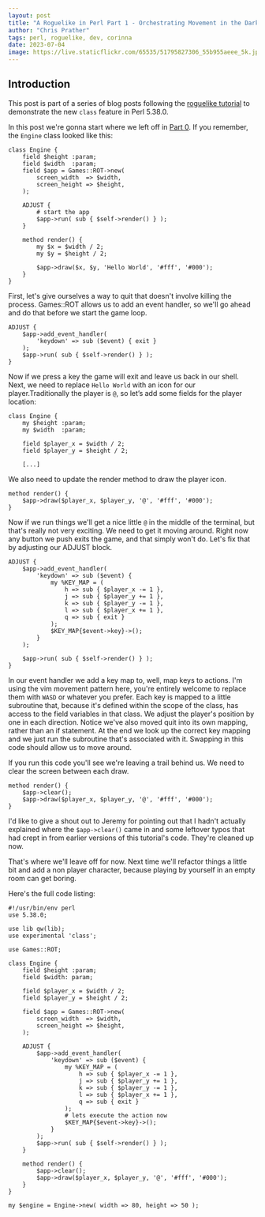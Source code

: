 ```yaml
---
layout: post
title: "A Roguelike in Perl Part 1 - Orchestrating Movement in the Dark"
author: "Chris Prather"
tags: perl, roguelike, dev, corinna
date: 2023-07-04
image: https://live.staticflickr.com/65535/51795827306_55b955aeee_5k.jpg
---
```


## Introduction

This post is part of a series of blog posts following the [roguelike tutorial](https://www.rogueliketutorials.com/)
to demonstrate the new `class` feature in Perl 5.38.0.

In this post we're gonna start where we left off in [Part 0](https://chris.prather.org/perl-roguelike-part-0.html). If you
remember, the `Engine` class looked like this:

```
class Engine {
    field $height :param;
    field $width  :param;
    field $app = Games::ROT->new(
        screen_width  => $width,
        screen_height => $height,
    );

    ADJUST {
        # start the app
        $app->run( sub { $self->render() } );
    }

    method render() {
        my $x = $width / 2;
        my $y = $height / 2;

        $app->draw($x, $y, 'Hello World', '#fff', '#000');
    }
}

```

First, let's give ourselves a way to quit that doesn't involve killing the
process. Games::ROT allows us to add an event handler, so we'll go ahead and do
that before we start the game loop.

```
ADJUST {
    $app->add_event_handler(
        'keydown' => sub ($event) { exit }
    );
    $app->run( sub { $self->render() } );
}

```

Now if we press a key the game will exit and leave us back in our shell. Next,
we need to replace `Hello World` with an icon for our player.Traditionally the
player is `@`, so let’s add some fields for the player location:

```
class Engine {
    my $height :param;
    my $width  :param;

    field $player_x = $width / 2;
    field $player_y = $height / 2;

    [...]
```

We also need to update the render method to draw the player icon.

```
method render() {
    $app->draw($player_x, $player_y, '@', '#fff', '#000');
}
```

Now if we run things we'll get a nice little `@` in the middle of the terminal,
but that's really not very exciting. We need to get it moving around. Right now
any button we push exits the game, and that simply won't do. Let's fix that by
adjusting our ADJUST block.

```
ADJUST {
    $app->add_event_handler(
        'keydown' => sub ($event) {
            my %KEY_MAP = (
                h => sub { $player_x -= 1 },
                j => sub { $player_y += 1 },
                k => sub { $player_y -= 1 },
                l => sub { $player_x += 1 },
                q => sub { exit }
            );
            $KEY_MAP{$event->key}->();
        }
    );

    $app->run( sub { $self->render() } );
}
```

In our event handler we add a key map to, well, map keys to actions. I'm using
the vim movement pattern here, you're entirely welcome to replace them with
`WASD` or whatever you prefer. Each key is mapped to a little subroutine that,
because it's defined within the scope of the class, has access to the field
variables in that class. We adjust the player's position by one in each
direction. Notice we've also moved quit into its own mapping, rather than an if
statement. At the end we look up the correct key mapping and we just run the
subroutine that's associated with it. Swapping in this code should allow us to
move around.

If you run this code you'll see we're leaving a trail behind us. We need to
clear the screen between each draw.

```
method render() {
    $app->clear();
    $app->draw($player_x, $player_y, '@', '#fff', '#000');
}
```

I'd like to give a shout out to Jeremy for pointing out that I hadn't actually
explained where the `$app->clear()` came in and some leftover typos that had
crept in from earlier versions of this tutorial's code. They're cleaned up now.

That's where we'll leave off for now. Next time we'll refactor things a little
bit and add a non player character, because playing by yourself in an empty
room can get boring.

Here's the full code listing:

```
#!/usr/bin/env perl
use 5.38.0;

use lib qw(lib);
use experimental 'class';

use Games::ROT;

class Engine {
    field $height :param;
    field $width: param;

    field $player_x = $width / 2;
    field $player_y = $height / 2;

    field $app = Games::ROT->new(
        screen_width  => $width,
        screen_height => $height,
    );

    ADJUST {
        $app->add_event_handler(
            'keydown' => sub ($event) {
                my %KEY_MAP = (
                    h => sub { $player_x -= 1 },
                    j => sub { $player_y += 1 },
                    k => sub { $player_y -= 1 },
                    l => sub { $player_x += 1 },
                    q => sub { exit }
                );
                # lets execute the action now
                $KEY_MAP{$event->key}->();
            }
        );
        $app->run( sub { $self->render() } );
    }

    method render() {
        $app->clear();
        $app->draw($player_x, $player_y, '@', '#fff', '#000');
    }
}

my $engine = Engine->new( width => 80, height => 50 );
```
